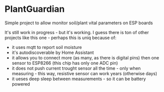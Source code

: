 # PlantGuardian
Simple project to allow monitor soil/plant vital parameters on ESP boards

It's still work in progress - but it's working. I guess there is ton of other projects like this one - perhaps this is uniq because of:
- it uses mqtt to report soil moisture
- it's autodiscoverable by Home Assistant
- it allows you to connect more (as many, as there is digital pins) then one sensor to ESP8266 (this chip has only one ADC pin)
- it does not push current trought sensor all the time - only when measuring - this way, resistive sensor can work years (otherwise days)
- it ueses deep sleep between measurements - so it can be battery powered

